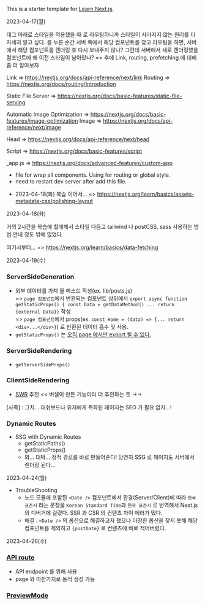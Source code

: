 This is a starter template for [Learn Next.js](https://nextjs.org/learn).

2023-04-17(월)

<html> 태그 아래로 스타일을 적용했을 때 <Link> 로 라우팅하니까 스타일이 사라지지 않는 원리를 더 자세히 알고 싶다.
<Link> 를 누른 순간 서버 쪽에서 해당 컴포넌트를 찾고 라우팅을 하면, 서버에서 해당 컴포넌트를 렌더링 후 다시 보내주지 않나? 그런데 서버에서 새로 렌더링했을 컴포넌트에 왜 이전 스타일이 남아있나?
=> 후에 Link, routing, prefetching 에 대해 좀 더 알아보자

Link => https://nextjs.org/docs/api-reference/next/link
Routing => https://nextjs.org/docs/routing/introduction

Static File Server => https://nextjs.org/docs/basic-features/static-file-serving

Automatic Image Optimization => https://nextjs.org/docs/basic-features/image-optimization
Image => https://nextjs.org/docs/api-reference/next/image

Head => https://nextjs.org/docs/api-reference/next/head

Script => https://nextjs.org/docs/basic-features/script

_app.js => https://nextjs.org/docs/advanced-features/custom-app
* file for wrap all components. Using for routing or global style.
* need to restart dev server after add this file.

- 2023-04-18(화) 복습
이어서... => https://nextjs.org/learn/basics/assets-metadata-css/polishing-layout 

2023-04-18(화)

거의 2시간을 복습에 할애해서 스타일 다듬고 tailwind 나 postCSS, sass 사용하는 방법 안내 정도 밖에 없었다.

여기서부터... => https://nextjs.org/learn/basics/data-fetching

2023-04-19(수)

### ServerSideGeneration
* 외부 데이터를 가져 올 메소드 작성(ex. lib/posts.js)  
	=> `page 컴포넌트`에서 반환되는 컴포넌트 상위에서 `export async function getStaticProps() { const Data = getDataMethod() ... return {external Data}}` 작성  
	=> `page 컴포넌트`에서 props(ex. `const Home = (data) => {... return <div>...</div>}`) 로 반환된 데이터 흡수 및 사용. 
* `getStaticProps()` 는 <U>오직 page 에서만 export 될 수 있다.</U>

### ServerSideRendering
* `getServerSideProps()`

### ClientSideRendering
* [SWR](https://swr.vercel.app/ko) 추천 << 버셀이 만든 기능이라 더 추천하는 듯 ㅋㅋ

[사족] : 그치... 대쉬보드나 유저에게 특화된 페이지는 SEO 가 필요 없지...!

### Dynamic Routes
* SSG with Dynamic Routes
	- getStaticPaths()
	- getStaticProps()
	- 와... 대박... 정적 경로를 바로 만들어준다! 당연히 SSG 로 페이지도 서버에서 렌더링 된다...


2023-04-24(월)
* TroubleShooting
	- 노드 모듈에 포함된 `<Date />` 컴포넌트에서 환경(Server/Client)에 따라 `한국 표준시` 라는 문장을 `Korean Standard Time`과 `한국 표준시` 로 번역해서 Next.js 의 디버거에 걸렸다. SSR 과 CSR 의 컨텐츠 차이 에러가 떴다.
	- 해결 : `<Date />` 의 옵션으로 해결하고자 했으나 마땅한 옵션을 찾지 못해 해당 컴포넌트를 제외하고 `{postDate}` 로 컨텐츠에 바로 적어버렸다.

2023-04-26(수)

### [API route](https://nextjs.org/docs/api-routes/introduction)
* API endpoint 를 위해 사용
* page 와 마찬가지로 동적 생성 가능

### [PreviewMode](https://nextjs.org/docs/advanced-features/preview-mode)

